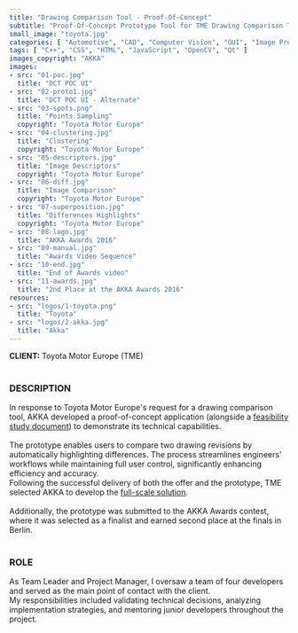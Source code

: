 ```yaml
---
title: "Drawing Comparison Tool - Proof-Of-Concept"
subtitle: "Proof-Of-Concept Prototype Tool for TME Drawing Comparison Tool"
small_image: "toyota.jpg"
categories: [ "Automotive", "CAD", "Computer Vision", "GUI", "Image Processing", "Management", "Mentoring", "R&D", "Web" ]
tags: [ "C++", "CSS", "HTML", "JavaScript", "OpenCV", "Qt" ]
images_copyright: "AKKA"
images:
- src: "01-poc.jpg"
  title: "DCT POC UI"
- src: "02-proto1.jpg"
  title: "DCT POC UI - Alternate"
- src: "03-spots.png"
  title: "Points Sampling"
  copyright: "Toyota Motor Europe"
- src: "04-clustering.jpg"
  title: "Clustering"
  copyright: "Toyota Motor Europe"
- src: "05-descriptors.jpg"
  title: "Image Descriptors"
  copyright: "Toyota Motor Europe"
- src: "06-diff.jpg"
  title: "Image Comparison"
  copyright: "Toyota Motor Europe"
- src: "07-superposition.jpg"
  title: "Differences Highlights"
  copyright: "Toyota Motor Europe"
- src: "08-logo.jpg"
  title: "AKKA Awards 2016"
- src: "09-manual.jpg"
  title: "Awards Video Sequence"
- src: "10-end.jpg"
  title: "End of Awards video"
- src: "11-awards.jpg"
  title: "2nd Place at the AKKA Awards 2016"
resources:
- src: "logos/1-toyota.png"
  title: "Toyota"
- src: "logos/2-akka.jpg"
  title: "Akka"
---
```


<b>CLIENT:</b> Toyota Motor Europe (TME)<br>
<br>

<h3>DESCRIPTION</h3>
In response to Toyota Motor Europe's request for a drawing comparison tool, AKKA developed a proof-of-concept application (alongside a <a href="pro/akka/dct-feasibility">feasibility study document</a>) to demonstrate its technical capabilities.<br>
<br>
The prototype enables users to compare two drawing revisions by automatically highlighting differences. The process streamlines engineers' workflows while maintaining full user control, significantly enhancing efficiency and accuracy.<br>
Following the successful delivery of both the offer and the prototype, TME selected AKKA to develop the <a href="pro/tme/dct">full-scale solution</a>.<br>
<br>
Additionally, the prototype was submitted to the AKKA Awards contest, where it was selected as a finalist and earned second place at the finals in Berlin.<br>
<br>

<h3>ROLE</h3>
As Team Leader and Project Manager, I oversaw a team of four developers and served as the main point of contact with the client.<br>
My responsibilities included validating technical decisions, analyzing implementation strategies, and mentoring junior developers throughout the project.<br>

